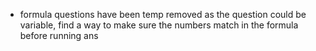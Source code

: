 - formula questions have been temp removed as the question could be variable, find a way to make sure the numbers match in the formula before running ans